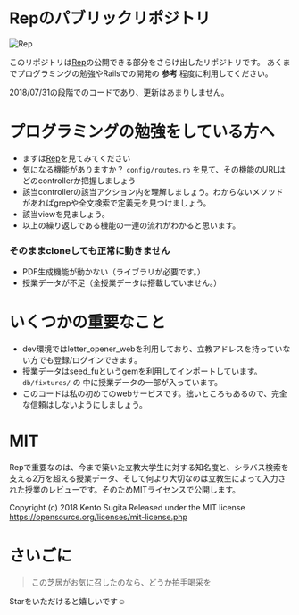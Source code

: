 # Repのパブリックリポジトリ

![Rep](https://user-images.githubusercontent.com/15076603/43436692-80f43430-94c0-11e8-8931-1b819a093065.png)

このリポジトリは[Rep](https://www.rep-riiyko.com)の公開できる部分をさらけ出したリポジトリです。
あくまでプログラミングの勉強やRailsでの開発の **参考** 程度に利用してください。

2018/07/31の段階でのコードであり、更新はあまりしません。

# プログラミングの勉強をしている方へ

- まずは[Rep](https://www.rep-riiyko.com)を見てみてください
- 気になる機能がありますか？ `config/routes.rb` を見て、その機能のURLはどのcontrollerか把握しましょう
- 該当controllerの該当アクション内を理解しましょう。わからないメソッドがあればgrepや全文検索で定義元を見つけましょう。
- 該当viewを見ましょう。
- 以上の繰り返しである機能の一連の流れがわかると思います。

### そのままcloneしても正常に動きません

- PDF生成機能が動かない（ライブラリが必要です。）
- 授業データが不足（全授業データは搭載していません。）

# いくつかの重要なこと

- dev環境ではletter_opener_webを利用しており、立教アドレスを持っていない方でも登録/ログインできます。
- 授業データはseed_fuというgemを利用してインポートしています。 `db/fixtures/` の 中に授業データの一部が入っています。
- このコードは私の初めてのwebサービスです。拙いところもあるので、完全な信頼はしないようにしましょう。

# MIT

Repで重要なのは、今まで築いた立教大学生に対する知名度と、シラバス検索を支える2万を超える授業データ、そして何より大切なのは立教生によって入力された授業のレビューです。そのためMITライセンスで公開します。

Copyright (c) 2018 Kento Sugita
Released under the MIT license
https://opensource.org/licenses/mit-license.php

# さいごに

> この芝居がお気に召したのなら、どうか拍手喝采を

Starをいただけると嬉しいです☺️